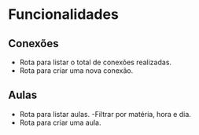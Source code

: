 # Funcionalidades

## Conexões

- Rota para listar o total de conexões realizadas.
- Rota para criar uma nova conexão.

## Aulas

- Rota para listar aulas.
  -Filtrar por matéria, hora e dia.
- Rota para criar uma aula.
